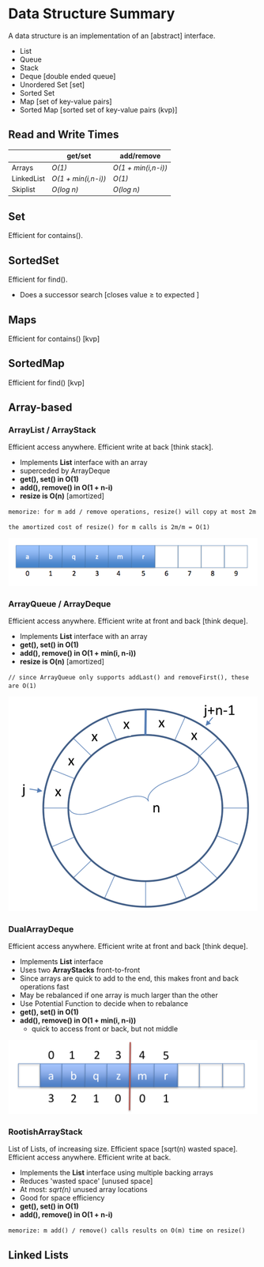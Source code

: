 # Data Structure Summary

A data structure is an implementation of an [abstract] interface.

- List
- Queue
- Stack
- Deque [double ended queue]
- Unordered Set [set]
- Sorted Set
- Map [set of key-value pairs]
- Sorted Map [sorted set of key-value pairs (kvp)]

## Read and Write Times

|            | get/set             | add/remove          |
|------------|---------------------|---------------------|
| Arrays     | _O(1)_              | _O(1 + min(i,n-i))_ |
| LinkedList | _O(1 + min(i,n-i))_ | _O(1)_              |
| Skiplist   | _O(log n)_          | _O(log n)_          |

## Set

Efficient for contains().

## SortedSet

Efficient for find().

- Does a successor search [closes value ≥ to expected ]

## Maps

Efficient for contains() [kvp]

## SortedMap

Efficient for find() [kvp]

## Array-based

### ArrayList / ArrayStack

Efficient access anywhere.
Efficient write at back [think stack].

- Implements **List** interface with an array
- superceded by ArrayDeque
- **get(), set() in O(1)**
- **add(), remove() in O(1 + n-i)**
- **resize is O(n)** [amortized]

`memorize: for m add / remove operations, resize() will copy at most 2m`

`the amortized cost of resize() for m calls is 2m/m = O(1)`

![array-stack](ArrayStack.png)

### ArrayQueue / ArrayDeque

Efficient access anywhere.
Efficient write at front and back [think deque].

- Implements **List** interface with an array
- **get(), set() in O(1)**
- **add(), remove() in O(1 + min(i, n-i))**
- **resize is O(n)** [amortized]

`// since ArrayQueue only supports addLast() and removeFirst(), these are O(1)`

![array-queue](ArrayQueue.png)

### DualArrayDeque

Efficient access anywhere.
Efficient write at front and back [think deque].

- Implements **List** interface
- Uses two **ArrayStacks** front-to-front
- Since arrays are quick to add to the end, this makes front and back operations fast
- May be rebalanced if one array is much larger than the other
- Use Potential Function to decide when to rebalance
- **get(), set() in O(1)**
- **add(), remove() in O(1 + min(i, n-i))**
  - quick to access front or back, but not middle

![dual-array-deque](DualArrayDeque.png)

### RootishArrayStack

List of Lists, of increasing size. Efficient space [sqrt(n) wasted space].
Efficient access anywhere.
Efficient write at back.

- Implements the **List** interface using multiple backing arrays
- Reduces 'wasted space' [unused space]
- At most: _sqrt(n)_ unused array locations
- Good for space efficiency
- **get(), set() in O(1)**
- **add(), remove() in O(1 + n-i)**

`memorize: m add() / remove() calls results on O(m) time on resize()`

## Linked Lists

